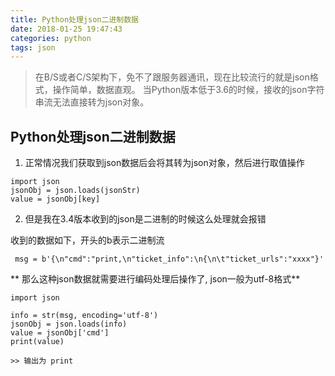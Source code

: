 ```yaml
---
title: Python处理json二进制数据
date: 2018-01-25 19:47:43
categories: python
tags: json
---
```


> 在B/S或者C/S架构下，免不了跟服务器通讯，现在比较流行的就是json格式，操作简单，数据直观。
> 当Python版本低于3.6的时候，接收的json字符串流无法直接转为json对象。
<!--more-->

## Python处理json二进制数据

1. 正常情况我们获取到json数据后会将其转为json对象，然后进行取值操作
```
import json
jsonObj = json.loads(jsonStr)
value = jsonObj[key]
```
2. 但是我在3.4版本收到的json是二进制的时候这么处理就会报错

收到的数据如下，开头的b表示二进制流
```
 msg = b'{\n"cmd":"print,\n"ticket_info":\n{\n\t"ticket_urls":"xxxx"}'
```

** 那么这种json数据就需要进行编码处理后操作了, json一般为utf-8格式**
```
import json

info = str(msg, encoding='utf-8')
jsonObj = json.loads(info)
value = jsonObj['cmd']
print(value)

>> 输出为 print
```